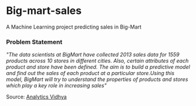 # Big-mart-sales
A Machine Learning project predicting sales in Big-Mart

### Problem Statement

_"The data scientists at BigMart have collected 2013 sales data for 1559 products across 10 stores in different cities. Also, certain attributes of each product and store have been defined. The aim is to build a predictive model and find out the sales of each product at a particular store.Using this model, BigMart will try to understand the properties of products and stores which play a key role in increasing sales"_

Source: [Analytics Vidhya](https://datahack.analyticsvidhya.com/contest/practice-problem-big-mart-sales-iii/)